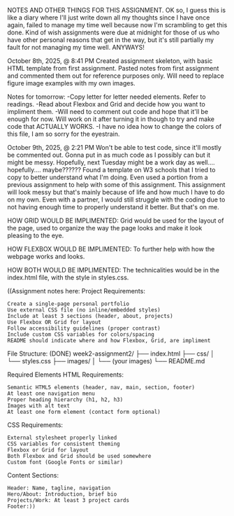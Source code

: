 NOTES AND OTHER THINGS FOR THIS ASSIGNMENT.
OK so, I guess this is like a diary where I'll just write down all my thoughts since I have once again, failed to manage my time well because now I'm scrambling to get this done.
Kind of wish assignments were due at midnight for those of us who have other personal reasons that get in the way, but it's still partially my fault for not managing my time well.
ANYWAYS! 

October 8th, 2025, @ 8:41 PM
Created assignment skeleton, with basic HTML template from first assignment.
Pasted notes from first assignment and commented them out for reference purposes only.
Will need to replace figure image examples with my own images.

Notes for tomorrow: 
-Copy letter for letter needed elements. Refer to readings.
-Read about Flexbox and Grid and decide how you want to impliment them.
-Will need to comment out code and hope that it'll be enough for now. Will work on it after turning it in though to try and make code that ACTUALLY WORKS.
-I have no idea how to change the colors of this file, I am so sorry for the eyestrain.

October 9th, 2025, @ 2:21 PM
Won't be able to test code, since it'll mostly be commented out.
Gonna put in as much code as I possibly can but it might be messy.
Hopefully, next Tuesday might be a work day as well.... hopefully.... maybe??????
Found a template on W3 schools that I tried to copy to better understand what I'm doing. Even used a portion from a previous assignment to help with some of this assignment.
This assignment will look messy but that's mainly because of life and how much I have to do on my own. Even with a partner, I would still struggle with the coding due to not having enough time to properly understand it better. But that's on me.

HOW GRID WOULD BE IMPLIMENTED: Grid would be used for the layout of the page, used to organize the way the page looks and make it look pleasing to the eye.

HOW FLEXBOX WOULD BE IMPLIMENTED: To further help with how the webpage works and looks.

HOW BOTH WOULD BE IMPLIMENTED: The technicalities would be in the index.html file, with the style in styles.css.

((Assignment notes here: 
Project Requirements:

    Create a single-page personal portfolio
    Use external CSS file (no inline/embedded styles)
    Include at least 3 sections (header, about, projects)
    Use Flexbox OR Grid for layout
    Follow accessibility guidelines (proper contrast)
    Include custom CSS variables for colors/spacing
    README should indicate where and how Flexbox, Grid, are impliment

File Structure: (DONE)
week2-assignment2/
├── index.html
├── css/
│ └── styles.css
├── images/
│ └── (your images)
└── README.md 

Required Elements
HTML Requirements:

    Semantic HTML5 elements (header, nav, main, section, footer)
    At least one navigation menu
    Proper heading hierarchy (h1, h2, h3)
    Images with alt text
    At least one form element (contact form optional)

CSS Requirements:

    External stylesheet properly linked
    CSS variables for consistent theming
    Flexbox or Grid for layout
    Both Flexbox and Grid should be used somewhere
    Custom font (Google Fonts or similar)

Content Sections:

    Header: Name, tagline, navigation
    Hero/About: Introduction, brief bio
    Projects/Work: At least 3 project cards
    Footer:))

